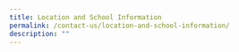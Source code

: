 ```yaml
---
title: Location and School Information
permalink: /contact-us/location-and-school-information/
description: ""
---
```

